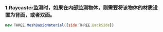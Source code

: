 ### 1.Raycaster监测时，如果在内部监测物体，则需要将该物体的材质设置为背面，或者双面。
```javascript
new THREE.MeshBasicMaterial({side:THREE.BackSide})
```

